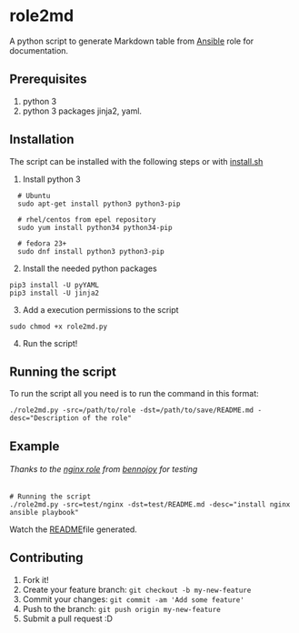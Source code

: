 # role2md
A python script to generate Markdown table from [Ansible](https://github.com/ansible/ansible) role for documentation.

## Prerequisites
1. python 3
2. python 3 packages jinja2, yaml.

## Installation
The script can be installed with the following steps or with [install.sh](https://github.com/RcRonco/role2md/blob/master/install.sh)

1. Install python 3

  ```shell
    # Ubuntu
    sudo apt-get install python3 python3-pip
    
    # rhel/centos from epel repository
    sudo yum install python34 python34-pip
    
    # fedora 23+
    sudo dnf install python3 python3-pip 
  ```
  
2. Install the needed python packages
  
  ``` shell
  pip3 install -U pyYAML
  pip3 install -U jinja2
  ```
3. Add a execution permissions to the script

  ```shell
  sudo chmod +x role2md.py
  ```

4. Run the script!

## Running the script
To run the script all you need is to run the command in this format:
```shell
./role2md.py -src=/path/to/role -dst=/path/to/save/README.md -desc="Description of the role"
```

## Example

###### Thanks to the [nginx role](https://github.com/bennojoy/nginx) from [bennojoy](https://github.com/bennojoy) for testing
```shell
# Running the script
./role2md.py -src=test/nginx -dst=test/README.md -desc="install nginx ansible playbook"
```
Watch the [README](https://github.com/RcRonco/role2md/blob/master/test/README.md)file generated.


## Contributing
1. Fork it!
2. Create your feature branch: `git checkout -b my-new-feature`
3. Commit your changes: `git commit -am 'Add some feature'`
4. Push to the branch: `git push origin my-new-feature`
5. Submit a pull request :D

